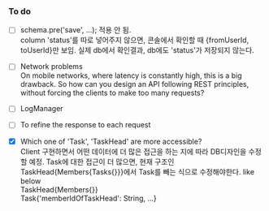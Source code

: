 
### To do 
*[ ] schema.pre('save', ...); 적용 안 됨.  
column 'status'를 따로 넣어주지 않으면, 콘솔에서 확인할 때 {fromUserId, toUserId}만 보임.
실제 db에서 확인결과, db에도 'status'가 저장되지 않는다.

*[ ] Network problems  
On mobile networks, where latency is constantly high, this is a big drawback. So how can you design an API following REST principles, without forcing the clients to make too many requests?
 
*[ ] LogManager
*[ ] To refine the response to each request  
*[x] Which one of 'Task', 'TaskHead' are more accessible?  
Client 구현하면서 어떤 데이터에 더 많은 접근을 하는 지에 따라 DB디자인을 수정할 예정.
Task에 대한 접근이 더 많으면, 현재 구조인 TaskHead{Members{Tasks{}}}에서 
Task를 빼는 식으로 수정해야한다. like below  
TaskHead{Members{}}  
Task{'memberIdOfTaskHead': String, ...}